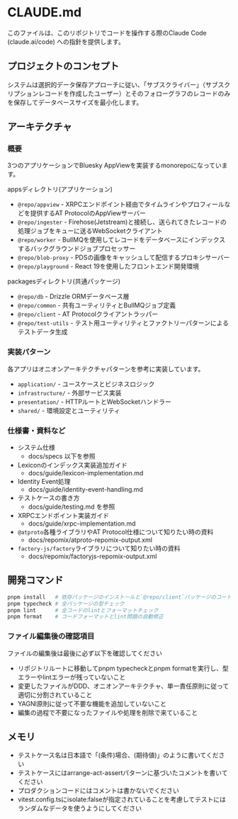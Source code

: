 # CLAUDE.md

このファイルは、このリポジトリでコードを操作する際のClaude Code (claude.ai/code) への指針を提供します。

## プロジェクトのコンセプト

システムは選択的データ保存アプローチに従い、「サブスクライバー」（サブスクリプションレコードを作成したユーザー）とそのフォローグラフのレコードのみを保存してデータベースサイズを最小化します。

## アーキテクチャ

### 概要

3つのアプリケーションでBluesky AppViewを実装するmonorepoになっています。

appsディレクトリ(アプリケーション)

- `@repo/appview` - XRPCエンドポイント経由でタイムラインやプロフィールなどを提供するAT ProtocolのAppViewサーバー
- `@repo/ingester` - Firehose(Jetstream)と接続し、送られてきたレコードの処理ジョブをキューに送るWebSocketクライアント
- `@repo/worker` - BullMQを使用してレコードをデータベースにインデックスするバックグラウンドジョブプロセッサー
- `@repo/blob-proxy` - PDSの画像をキャッシュして配信するプロキシサーバー
- `@repo/playground` - React 19を使用したフロントエンド開発環境

packagesディレクトリ(共通パッケージ)

- `@repo/db` - Drizzle ORMデータベース層
- `@repo/common` - 共有ユーティリティとBullMQジョブ定義
- `@repo/client` - AT Protocolクライアントラッパー
- `@repo/test-utils` - テスト用ユーティリティとファクトリーパターンによるテストデータ生成

### 実装パターン

各アプリはオニオンアーキテクチャパターンを参考に実装しています。

- `application/` - ユースケースとビジネスロジック
- `infrastructure/` - 外部サービス実装
- `presentation/` - HTTPルートとWebSocketハンドラー
- `shared/` - 環境設定とユーティリティ

### 仕様書・資料など

- システム仕様
  - docs/specs 以下を参照
- Lexiconのインデックス実装追加ガイド
  - docs/guide/lexicon-implementation.md
- Identity Event処理
  - docs/guide/identity-event-handling.md
- テストケースの書き方
  - docs/guide/testing.md を参照
- XRPCエンドポイント実装ガイド
  - docs/guide/xrpc-implementation.md
- `@atproto`各種ライブラリやAT Protocol仕様について知りたい時の資料
  - docs/repomix/atproto-repomix-output.xml
- `factory-js/factory`ライブラリについて知りたい時の資料
  - docs/repomix/factoryjs-repomix-output.xml

## 開発コマンド

```bash
pnpm install   # 依存パッケージのインストールと`@repo/client`パッケージのコード生成
pnpm typecheck # 全パッケージの型チェック
pnpm lint      # 全コードのlintとフォーマットチェック
pnpm format    # コードフォーマットとlint問題の自動修正
```

### ファイル編集後の確認項目

ファイルの編集後は最後に必ず以下を確認してください

- リポジトリルートに移動してpnpm typecheckとpnpm formatを実行し、型エラーやlintエラーが残っていないこと
- 変更したファイルがDDD、オニオンアーキテクチャ、単一責任原則に従って適切に分割されていること
- YAGNI原則に従って不要な機能を追加していないこと
- 編集の過程で不要になったファイルや処理を削除で来ていること

## メモリ

- テストケース名は日本語で「(条件)場合、(期待値)」のように書いてください
- テストケースにはarrange-act-assertパターンに基づいたコメントを書いてください
- プロダクションコードにはコメントは書かないでください
- vitest.config.tsにisolate:falseが指定されていることを考慮してテストにはランダムなデータを使うようにしてください
